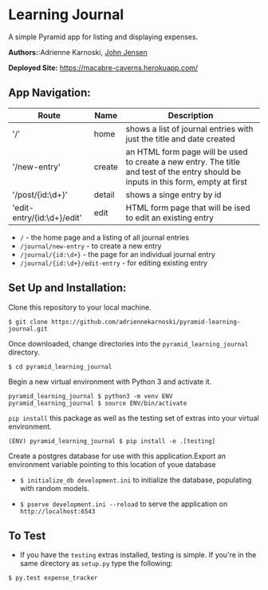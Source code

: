 # Learning Journal

A simple Pyramid app for listing and displaying expenses.

**Authors:**:Adrienne Karnoski, [John Jensen](https://github.com/jensjoh01)

**Deployed Site:** https://macabre-caverns.herokuapp.com/

## App Navigation:

| Route | Name | Description |
| --- | --- | --- |
| '/' | home | shows a list of journal entries with just the title and date created |
| '/new-entry' | create | an HTML form page will be used to create a new entry. The title and test of the entry should be inputs in this form, empty at first |
| '/post/{id:\d+}' | detail | shows a singe entry by id |
| 'edit-entry/{id:\d+}/edit' | edit | HTML form page that will be ised to edit an existing entry |

- `/` - the home page and a listing of all journal entries
- `/journal/new-entry` - to create a new entry
- `/journal/{id:\d+}` - the page for an individual journal entry
- `/journal/{id:\d+}/edit-entry` - for editing existing entry


## Set Up and Installation:

Clone this repository to your local machine.

```
$ git clone https://github.com/adriennekarnoski/pyramid-learning-journal.git
```

Once downloaded, change directories into the `pyramid_learning_journal` directory.

```
$ cd pyramid_learning_journal
```

Begin a new virtual environment with Python 3 and activate it.

```
pyramid_learning_journal $ python3 -m venv ENV
pyramid_learning_journal $ source ENV/bin/activate
```

`pip install` this package as well as the testing set of extras into your virtual environment.

```
(ENV) pyramid_learning_journal $ pip install -e .[testing]
```

Create a postgres database for use with this application.Export an environment variable pointing to this location of youe database
- `$ initialize_db development.ini` to initialize the database, populating with random models.

- `$ pserve development.ini --reload` to serve the application on `http://localhost:6543`

## To Test

- If you have the `testing` extras installed, testing is simple. If you're in the same directory as `setup.py` type the following:

```
$ py.test expense_tracker
```